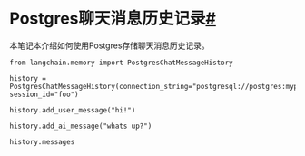 

Postgres聊天消息历史记录[#](#postgres-chat-message-history "此标题的永久链接")
==============================================================

本笔记本介绍如何使用Postgres存储聊天消息历史记录。

```
from langchain.memory import PostgresChatMessageHistory

history = PostgresChatMessageHistory(connection_string="postgresql://postgres:mypassword@localhost/chat_history", session_id="foo")

history.add_user_message("hi!")

history.add_ai_message("whats up?")

```

```
history.messages

```

